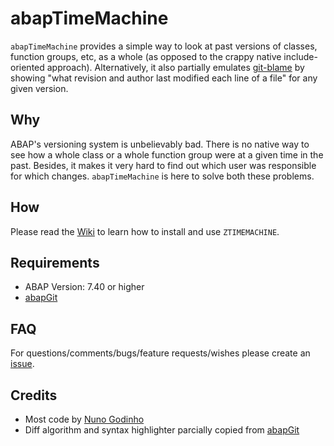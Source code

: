 # abapTimeMachine

`abapTimeMachine` provides a simple way to look at past versions of classes, function groups, etc, as a whole (as opposed to the crappy native include-oriented approach). Alternatively, it also partially emulates [git-blame](https://www.git-scm.com/docs/git-blame) by showing "what revision and author last modified each line of a file" for any given version.

## Why

ABAP's versioning system is unbelievably bad. There is no native way to see how a whole class or a whole function group were at a given time in the past. Besides, it makes it very hard to find out which user was responsible for which changes. `abapTimeMachine` is here to solve both these problems.

## How

Please read the [Wiki](https://github.com/abapinho/abapTimeMachine/wiki) to learn how to install and use `ZTIMEMACHINE`.

## Requirements

* ABAP Version: 7.40 or higher
* [abapGit](https://abapgit.org)

## FAQ

For questions/comments/bugs/feature requests/wishes please create an [issue](https://github.com/abapinho/abapTimeMachine/issues).

## Credits

* Most code by [Nuno Godinho](https://github.com/orgs/abapinho/people/nununo)
* Diff algorithm and syntax highlighter parcially copied from [abapGit](http://abapgit.org/)
